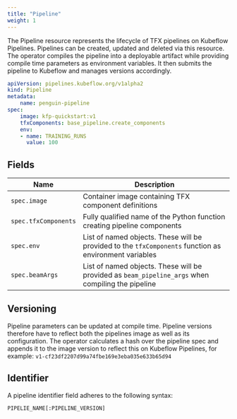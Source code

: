 ```yaml
---
title: "Pipeline"
weight: 1
---
```


The Pipeline resource represents the lifecycle of TFX pipelines on Kubeflow Pipelines.
Pipelines can be created, updated and deleted via this resource.
The operator compiles the pipeline into a deployable artifact while providing compile time parameters as environment variables.
It then submits the pipeline to Kubeflow and manages versions accordingly.

```yaml
apiVersion: pipelines.kubeflow.org/v1alpha2
kind: Pipeline
metadata:
    name: penguin-pipeline
spec:
    image: kfp-quickstart:v1
    tfxComponents: base_pipeline.create_components
    env:
    - name: TRAINING_RUNS
      value: 100
```

## Fields

| Name | Description                                                                                              |
| --- |----------------------------------------------------------------------------------------------------------|
| `spec.image` | Container image containing TFX component definitions                                                     |
| `spec.tfxComponents` | Fully qualified name of the Python function creating pipeline components                                 |
| `spec.env` | List of named objects. These will be provided to the `tfxComponents` function as environment variables   |
| `spec.beamArgs` | List of named objects. These will be provided as `beam_pipeline_args` when compiling the pipeline |

## Versioning

Pipeline parameters can be updated at compile time. Pipeline versions therefore have to reflect both the pipelines image as well as its configuration. The operator calculates a hash over the pipeline spec and appends it to the image version to reflect this on Kubeflow Pipelines, for example: `v1-cf23df2207d99a74fbe169e3eba035e633b65d94`

## Identifier

A pipeline identifier field adheres to the following syntax:

`PIPELIE_NAME[:PIPELINE_VERSION]`
